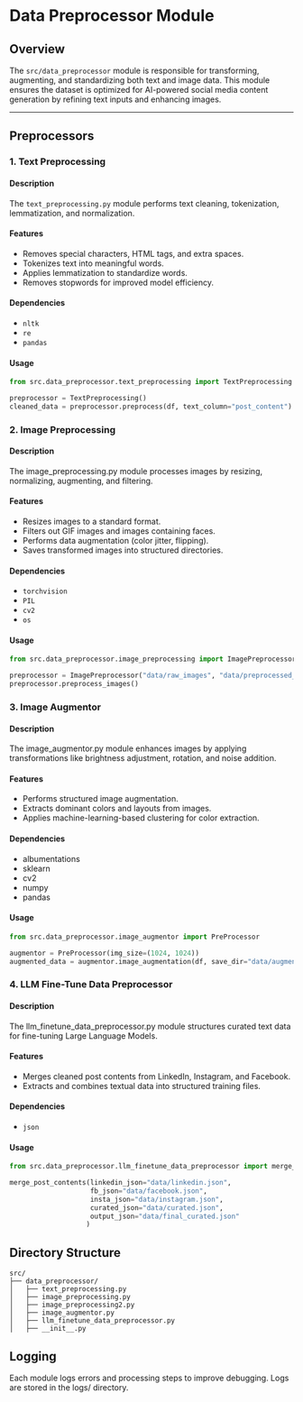 # Data Preprocessor Module

## Overview
The `src/data_preprocessor` module is responsible for transforming, augmenting, and standardizing both text and image data. This module ensures the dataset is optimized for AI-powered social media content generation by refining text inputs and enhancing images.

---

## Preprocessors

### 1. Text Preprocessing
#### Description
The `text_preprocessing.py` module performs text cleaning, tokenization, lemmatization, and normalization.

#### Features
- Removes special characters, HTML tags, and extra spaces.
- Tokenizes text into meaningful words.
- Applies lemmatization to standardize words.
- Removes stopwords for improved model efficiency.

#### Dependencies
- `nltk`
- `re`
- `pandas`

#### Usage
```python
from src.data_preprocessor.text_preprocessing import TextPreprocessing

preprocessor = TextPreprocessing()
cleaned_data = preprocessor.preprocess(df, text_column="post_content")
```

### 2. Image Preprocessing
#### Description
The image_preprocessing.py module processes images by resizing, normalizing, augmenting, and filtering.

#### Features
- Resizes images to a standard format.
- Filters out GIF images and images containing faces.
- Performs data augmentation (color jitter, flipping).
- Saves transformed images into structured directories.

#### Dependencies
- `torchvision`
- `PIL`
- `cv2`
- `os`

#### Usage
```python
from src.data_preprocessor.image_preprocessing import ImagePreprocessor

preprocessor = ImagePreprocessor("data/raw_images", "data/preprocessed_images")
preprocessor.preprocess_images()
```

### 3. Image Augmentor
#### Description
The image_augmentor.py module enhances images by applying transformations like brightness adjustment, rotation, and noise addition.

#### Features
- Performs structured image augmentation.
- Extracts dominant colors and layouts from images.
- Applies machine-learning-based clustering for color extraction.

#### Dependencies
- albumentations
- sklearn
- cv2
- numpy
- pandas

#### Usage
```python
from src.data_preprocessor.image_augmentor import PreProcessor

augmentor = PreProcessor(img_size=(1024, 1024))
augmented_data = augmentor.image_augmentation(df, save_dir="data/augmented_images")
```

### 4. LLM Fine-Tune Data Preprocessor
#### Description
The llm_finetune_data_preprocessor.py module structures curated text data for fine-tuning Large Language Models.

#### Features
- Merges cleaned post contents from LinkedIn, Instagram, and Facebook.
- Extracts and combines textual data into structured training files.

#### Dependencies
- `json`

#### Usage
```python
from src.data_preprocessor.llm_finetune_data_preprocessor import merge_post_contents

merge_post_contents(linkedin_json="data/linkedin.json",
                    fb_json="data/facebook.json",
                    insta_json="data/instagram.json",
                    curated_json="data/curated.json",
                    output_json="data/final_curated.json"
                   )
```

## Directory Structure
```plaintext
src/
├── data_preprocessor/
│   ├── text_preprocessing.py
│   ├── image_preprocessing.py
│   ├── image_preprocessing2.py
│   ├── image_augmentor.py
│   ├── llm_finetune_data_preprocessor.py
│   ├── __init__.py
```

## Logging
Each module logs errors and processing steps to improve debugging. Logs are stored in the logs/ directory.

